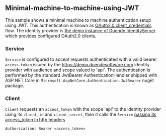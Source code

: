 ## Minimal-machine-to-machine-using-JWT

This sample shows a minimal machine to machine authentication setup using JWT. This authentication is known as [OAuth2.0 client_credentials](https://www.rfc-editor.org/rfc/rfc6749#section-1.3.4) flow. The identity provider is [the demo instance of Duende IdentityServer](https://demo.duendesoftware.com) which provides configured OAuth2.0 clients.

### Service

`Service` is configured to accept requests authenticated with a valid bearer `access_token` issued by the https://demo.duendesoftware.com identity provider with audience and scope valued to 'api'. The authentication is performed by the standard JwtBearer AuthenticationHandler shipped with ASP.NET Core in `Microsoft.AspNetCore.Authentication.JwtBearer` nuget package.

### Client

`Client` requests an `access_token` with the scope 'api' to the identity provider using its `client_id` and `client_secret`, then it calls the `Service` [passing its access_token in http headers](https://www.rfc-editor.org/rfc/rfc6749#section-7.1). 
```
Authorization: Bearer <access_token>
```